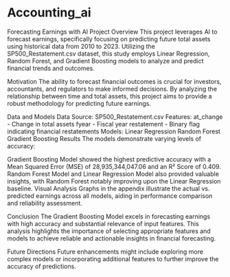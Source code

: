 # Accounting_ai
Forecasting Earnings with AI
Project Overview
This project leverages AI to forecast earnings, specifically focusing on predicting future total assets using historical data from 2010 to 2023. Utilizing the SP500_Restatement.csv dataset, this study employs Linear Regression, Random Forest, and Gradient Boosting models to analyze and predict financial trends and outcomes.

Motivation
The ability to forecast financial outcomes is crucial for investors, accountants, and regulators to make informed decisions. By analyzing the relationship between time and total assets, this project aims to provide a robust methodology for predicting future earnings.

Data and Models
Data Source: SP500_Restatement.csv
Features:
at_change - Change in total assets
fyear - Fiscal year
restatement - Binary flag indicating financial restatements
Models:
Linear Regression
Random Forest
Gradient Boosting
Results
The models demonstrate varying levels of accuracy:

Gradient Boosting Model showed the highest predictive accuracy with a Mean Squared Error (MSE) of 28,935,344,047.06 and an R² Score of 0.409.
Random Forest Model and Linear Regression Model also provided valuable insights, with Random Forest notably improving upon the Linear Regression baseline.
Visual Analysis
Graphs in the appendix illustrate the actual vs. predicted earnings across all models, aiding in performance comparison and reliability assessment.

Conclusion
The Gradient Boosting Model excels in forecasting earnings with high accuracy and substantial relevance of input features. This analysis highlights the importance of selecting appropriate features and models to achieve reliable and actionable insights in financial forecasting.

Future Directions
Future enhancements might include exploring more complex models or incorporating additional features to further improve the accuracy of predictions.
